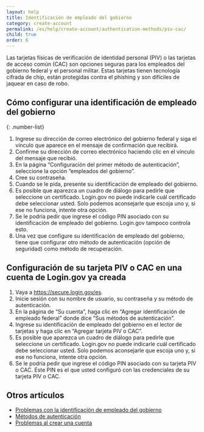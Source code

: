 ```yaml
---
layout: help
title: Identificación de empleado del gobierno
category: create-account
permalink: /es/help/create-account/authentication-methods/piv-cac/
child: true
order: 6
---
```


Las tarjetas físicas de verificación de identidad personal (PIV) o las tarjetas de acceso común (CAC) son opciones seguras para los empleados del gobierno federal y el personal militar. Estas tarjetas tienen tecnología cifrada de chip, están protegidas contra el phishing y son difíciles de jaquear en caso de robo.

## Cómo configurar una identificación de empleado del gobierno

{: .number-list}

1. Ingrese su dirección de correo electrónico del gobierno federal y siga el vínculo que aparece en el mensaje de confirmación que recibirá.
2. Confirme su dirección de correo electrónico haciendo clic en el vínculo del mensaje que recibió.
3. En la página “Configuración del primer método de autenticación”, seleccione la opción “empleados del gobierno”.
4. Cree su contraseña.
5. Cuando se le pida, presente su identificación de empleado del gobierno.
6. Es posible que aparezca un cuadro de diálogo para pedirle que seleccione un certificado. Login.gov no puede indicarle cuál certificado debe seleccionar usted. Solo podemos aconsejarle que escoja uno y, si ese no funciona, intente otra opción.
7. Se le podría pedir que ingrese el código PIN asociado con su identificación de empleado del gobierno. Login.gov tampoco controla esto.
8. Una vez que configure su identificación de empleado del gobierno, tiene que configurar otro método de autenticación (opción de seguridad) como método de recuperación.

## Configuración de su tarjeta PIV o CAC en una cuenta de Login.gov ya creada

1. Vaya a <https://secure.login.gov/es>.
2. Inicie sesión con su nombre de usuario, su contraseña y su método de autenticación.
3. En la página de “Su cuenta”, haga clic en “Agregar identificación de empleado federal” donde dice “Sus métodos de autenticación”.
4. Ingrese su identificación de empleado del gobierno en el lector de tarjetas y haga clic en “Agregar tarjeta PIV o CAC”.
5. Es posible que aparezca un cuadro de diálogo para pedirle que seleccione un certificado. Login.gov no puede indicarle cuál certificado debe seleccionar usted. Solo podemos aconsejarle que escoja uno y, si ese no funciona, intente otra opción.
6. Se le podría pedir que ingrese el código PIN asociado con su tarjeta PIV o CAC. Este PIN es el que usted configuró con las credenciales de su tarjeta PIV o CAC.

## Otros artículos

* [Problemas con la identificación de empleado del gobierno](#)
* [Métodos de autenticación](#)
* [Problemas al crear una cuenta](#)
